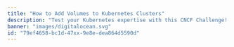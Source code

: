 ```yaml
---
title: "How to Add Volumes to Kubernetes Clusters"
description: "Test your Kubernetes expertise with this CNCF Challenge! Demonstrate your ability to configure and manage persistent storage in DigitalOcean Kubernetes (DOKS) by creating PersistentVolumeClaims (PVCs), setting up StatefulSets, and troubleshooting volume issues."
banner: "images/digitalocean.svg"
id: "79ef4658-bc1d-47xx-9e8e-dea864d5590d"
---
```

